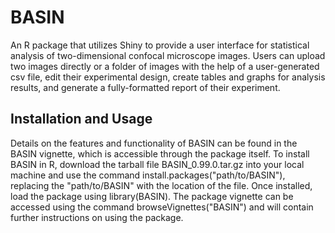 # BASIN
An R package that utilizes Shiny to provide a user interface
for statistical analysis of two-dimensional confocal microscope images. Users
can upload two images directly or a folder of images with the help of a
user-generated csv file, edit their experimental design, create tables and
graphs for analysis results, and generate a fully-formatted report of their
experiment.

## Installation and Usage
Details on the features and functionality of BASIN can be found in the BASIN
vignette, which is accessible through the package itself. To install BASIN
in R, download the tarball file BASIN_0.99.0.tar.gz into your local machine
and use the command install.packages("path/to/BASIN"), replacing the
"path/to/BASIN" with the location of the file. Once installed, load the
package using library(BASIN). The package vignette can be accessed using the
command browseVignettes("BASIN") and will contain further instructions on
using the package.
